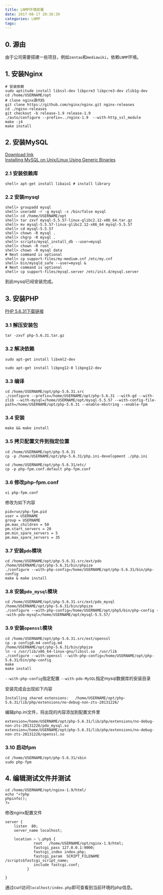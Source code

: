 ```yaml
---
title: LNMP环境部署
date: 2017-08-17 20:36:39
categories: LNMP
tags:
---
```

## 0. 源由
由于公司需要搭建一些项目，例如`zentao`和`mediawiki`，依赖`LNMP`环境。

## 1. 安装Nginx 

```
# 安装依赖
sudo aptitude install libssl-dev libpcre3 libpcre3-dev zlib1g-dev  
cd /home/USERNAME/opt
# clone nginx源代码
git clone https://github.com/nginx/nginx.git nginx-releases
cd ./nginx-releases  
git checkout -b release-1.9 release-1.9
./auto/configure --prefix=../nginx-1.9  --with-http_ssl_module
make -j4  
make install  
```


## 2. 安装MySQL
[Download link](https://cdn.mysql.com//Downloads/MySQL-5.5/mysql-5.5.57-linux-glibc2.12-x86_64.tar.gz)  
[Installing MySQL on Unix/Linux Using Generic Binaries](https://dev.mysql.com/doc/refman/5.5/en/binary-installation.html)

### 2.1 安装依赖库
```
shell> apt-get install libaio1 # install library
```

### 2.2 安装mysql
```
shell> groupadd mysql
shell> useradd -r -g mysql -s /bin/false mysql
shell> cd /home/USERNAME/opt
shell> tar zxvf mysql-5.5.57-linux-glibc2.12-x86_64.tar.gz
shell> mv mysql-5.5.57-linux-glibc2.12-x86_64 mysql-5.5.57
shell> cd mysql-5.5.57
shell> chown -R mysql .
shell> chgrp -R mysql .
shell> scripts/mysql_install_db --user=mysql
shell> chown -R root .
shell> chown -R mysql data
# Next command is optional
shell> cp support-files/my-medium.cnf /etc/my.cnf
shell> bin/mysqld_safe --user=mysql &
# Next command is optional
shell> cp support-files/mysql.server /etc/init.d/mysql.server
```
到此mysql已经安装完成。


## 3. 安装PHP
[PHP 5.6.31下载链接](http://us1.php.net/distributions/php-5.6.31.tar.gz)

### 3.1 解压安装包
```
tar -zxvf php-5.6.31.tar.gz
```
### 3.2 解决依赖
```
sudo apt-get install libxml2-dev
```
```
sudo apt-get install libpng12-0 libpng12-dev
```
### 3.3 编译
```
cd /home/USERNAME/opt/php-5.6.31.src
./configure --prefix=/home/USERNAME/opt/php-5.6.31 --with-gd --with-zlib --with-mysql=/home/USERNAME/opt/mysql-5.5.57 --with-config-file-path=/home/USERNAME/opt/php-5.6.31 --enable-mbstring --enable-fpm
```
### 3.4 安装
```
make && make install
```
### 3.5 拷贝配置文件到指定位置
```
cd /home/USERNAME/opt/php-5.6.31
cp -p /home/USERNAME/opt/php-5.6.31/php.ini-development ./php.ini

cd /home/USERNAME/opt/php-5.6.31/etc/
cp -p php-fpm.conf.default php-fpm.conf
```

### 3.6 修改php-fpm.conf
```
vi php-fpm.conf
```
修改为如下内容
```
pid=run/php-fpm.pid
user = USERNAME
group = USERNAME
pm.max_children = 50
pm.start_servers = 20
pm.min_spare_servers = 5
pm.max_spare_servers = 35
```

### 3.7 安装`pdo`模块
```
cd /home/USERNAME/opt/php-5.6.31.src/ext/pdo
/home/USERNAME/opt/php-5.6.31/bin/phpize
./configure --with-php-config=/home/USERNAME/opt/php-5.6.31/bin/php-config
make & make install
```

### 3.8 安装`pdo_mysql`模块
``` 
cd /home/USERNAME/opt/php-5.6.31.src/ext/pdo_mysql
/home/USERNAME/opt/php-5.6.31/bin/phpize
./configure --with-php-config=/home/USERNAME/opt/php5/bin/php-config --with-pdo-mysql=/home/USERNAME/opt/mysql-5.5.57/
```

### 3.9 安装`openssl`模块
```
cd /home/USERNAME/opt/php-5.6.31.src/ext/openssl
cp -p config0.m4 config.m4
/home/USERNAME/opt/php-5.6.31/bin/phpize
ln -s /usr/lib/x86_64-linux-gnu/libssl.so  /usr/lib
./configure --with-openssl --with-php-config=/home/USERNAME/opt/php-5.6.31/bin/php-config
make
make install
```
`--with-php-config`指定配置
`--with-pdo-MySQL`指定mysql数据库的安装目录

安装完成会出现如下内容
```
Installing shared extensions:	/home/USERNAME/opt/php-5.6.31/lib/php/extensions/no-debug-non-zts-20131226/
```
编辑php.ini文件，将出现的内容添加到配置文件里
```
extension=/home/USERNAME/opt/php-5.6.31/lib/php/extensions/no-debug-non-zts-20131226/pdo_mysql.so
extension=/home/USERNAME/opt/php-5.6.31/lib/php/extensions/no-debug-non-zts-20131226/openssl.so
```
### 3.10 启动fpm
```
cd /home/USERNAME/opt/php-5.6.31/sbin
sudo php-fpm
```

## 4. 编辑测试文件并测试
```
cd /home/USERNAME/opt/nginx-1.9/html/
echo "<?php
phpinfo();
?>
```
修改nginx配置文件
```
server {
	listen  80;
	server_name localhost;
	
	location ~ \.php$ {
             root   /home/USERNAME/opt/nginx-1.9/html;
             fastcgi_pass 127.0.0.1:9000;
             fastcgi_index index.php;
             fastcgi_param  SCRIPT_FILENAME  /scripts$fastcgi_script_name;
             include fastcgi.conf;
          }

}
```
通过curl访问`localhost/index.php`即可查看到当前环境的php信息。


